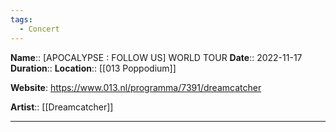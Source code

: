 ```yaml
---
tags:
  - Concert
---
```

**Name**:: \[APOCALYPSE : FOLLOW US] WORLD TOUR
**Date**:: 2022-11-17
**Duration**:: 
**Location**:: [[013 Poppodium]]

**Website**: https://www.013.nl/programma/7391/dreamcatcher

**Artist**:: [[Dreamcatcher]]

---
